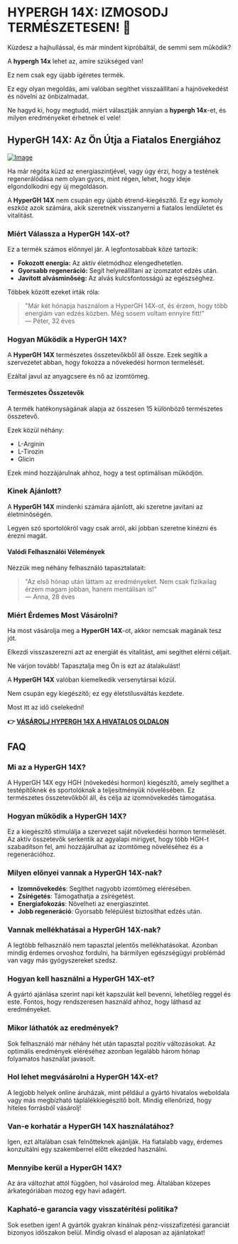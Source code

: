 # HYPERGH 14X: IZMOSODJ TERMÉSZETESEN! 💪

Küzdesz a hajhullással, és már mindent kipróbáltál, de semmi sem működik? 

A **hypergh 14x** lehet az, amire szükséged van! 

Ez nem csak egy újabb ígéretes termék. 

Ez egy olyan megoldás, ami valóban segíthet visszaállítani a hajnövekedést és növelni az önbizalmadat. 

Ne hagyd ki, hogy megtudd, miért választják annyian a **hypergh 14x**-et, és milyen eredményeket érhetnek el vele!

## HyperGH 14X: Az Ön Útja a Fiatalos Energiához

[![Image](https://www2.sellhealth.com/111/hypergh14x_b_22_1.png)](https://gchaffi.com/YuZdlVM1)

Ha már régóta küzd az energiaszintjével, vagy úgy érzi, hogy a testének regenerálódása nem olyan gyors, mint régen, lehet, hogy ideje elgondolkodni egy új megoldáson. 

A **HyperGH 14X** nem csupán egy újabb étrend-kiegészítő. Ez egy komoly eszköz azok számára, akik szeretnék visszanyerni a fiatalos lendületet és vitalitást.

### Miért Válassza a HyperGH 14X-ot?

Ez a termék számos előnnyel jár. A legfontosabbak közé tartozik:

- **Fokozott energia:** Az aktív életmódhoz elengedhetetlen.
- **Gyorsabb regeneráció:** Segít helyreállítani az izomzatot edzés után.
- **Javított alvásminőség:** Az alvás kulcsfontosságú az egészséghez.

Többek között ezeket írták róla:

> "Már két hónapja használom a HyperGH 14X-ot, és érzem, hogy több energiám van edzés közben. Még sosem voltam ennyire fitt!"  
> — Péter, 32 éves

### Hogyan Működik a HyperGH 14X?

A **HyperGH 14X** természetes összetevőkből áll össze. Ezek segítik a szervezetet abban, hogy fokozza a növekedési hormon termelését. 

Ezáltal javul az anyagcsere és nő az izomtömeg.

#### Természetes Összetevők

A termék hatékonyságának alapja az összesen 15 különböző természetes összetevő.

Ezek közül néhány:

- L-Arginin
- L-Tirozin
- Glicin

Ezek mind hozzájárulnak ahhoz, hogy a test optimálisan működjön.

### Kinek Ajánlott?

A **HyperGH 14X** mindenki számára ajánlott, aki szeretne javítani az életminőségén.

Legyen szó sportolókról vagy csak arról, aki jobban szeretne kinézni és érezni magát. 

#### Valódi Felhasználói Vélemények

Nézzük meg néhány felhasználó tapasztalatait:

> "Az első hónap után láttam az eredményeket. Nem csak fizikailag érzem magam jobban, hanem mentálisan is!"  
> — Anna, 28 éves

### Miért Érdemes Most Vásárolni?

Ha most vásárolja meg a **HyperGH 14X**-ot, akkor nemcsak magának tesz jót. 

Elkezdi visszaszerezni azt az energiát és vitalitást, ami segíthet elérni céljait.

Ne várjon tovább! Tapasztalja meg Ön is ezt az átalakulást!

A **HyperGH 14X** valóban kiemelkedik versenytársai közül. 

Nem csupán egy kiegészítő; ez egy életstílusváltás kezdete.

Most itt az idő cselekedni!



**👉 [VÁSÁROLJ HYPERGH 14X A HIVATALOS OLDALON](https://gchaffi.com/YuZdlVM1)**

## FAQ

### Mi az a HyperGH 14X?
A HyperGH 14X egy HGH (növekedési hormon) kiegészítő, amely segíthet a testépítőknek és sportolóknak a teljesítményük növelésében. Ez természetes összetevőkből áll, és célja az izomnövekedés támogatása.

### Hogyan működik a HyperGH 14X?
Ez a kiegészítő stimulálja a szervezet saját növekedési hormon termelését. Az aktív összetevők serkentik az agyalapi mirigyet, hogy több HGH-t szabadítson fel, ami hozzájárulhat az izomtömeg növeléséhez és a regenerációhoz.

### Milyen előnyei vannak a HyperGH 14X-nak?
- **Izomnövekedés**: Segíthet nagyobb izomtömeg elérésében.
- **Zsírégetés**: Támogathatja a zsírégetést.
- **Energiafokozás**: Növelheti az energiaszintet.
- **Jobb regeneráció**: Gyorsabb felépülést biztosíthat edzés után.

### Vannak mellékhatásai a HyperGH 14X-nak?
A legtöbb felhasználó nem tapasztal jelentős mellékhatásokat. Azonban mindig érdemes orvoshoz fordulni, ha bármilyen egészségügyi problémád van vagy más gyógyszereket szedsz.

### Hogyan kell használni a HyperGH 14X-et?
A gyártó ajánlása szerint napi két kapszulát kell bevenni, lehetőleg reggel és este. Fontos, hogy rendszeresen használd ahhoz, hogy láthasd az eredményeket.

### Mikor láthatók az eredmények?
Sok felhasználó már néhány hét után tapasztal pozitív változásokat. Az optimális eredmények eléréséhez azonban legalább három hónap folyamatos használat javasolt.

### Hol lehet megvásárolni a HyperGH 14X-et?
A legjobb helyek online áruházak, mint például a gyártó hivatalos weboldala vagy más megbízható táplálékkiegészítő bolt. Mindig ellenőrizd, hogy hiteles forrásból vásárolj!

### Van-e korhatár a HyperGH 14X használatához?
Igen, ezt általában csak felnőtteknek ajánlják. Ha fiatalabb vagy, érdemes konzultálni egy szakemberrel előtt elkezded használni.

### Mennyibe kerül a HyperGH 14X?
Az ára változhat attól függően, hol vásárolod meg. Általában közepes árkategóriában mozog egy havi adagért.

### Kapható-e garancia vagy visszatérítési politika?
Sok esetben igen! A gyártók gyakran kínálnak pénz-visszafizetési garanciát bizonyos időszakon belül. Mindig olvasd el alaposan az ajánlatokat!